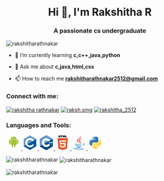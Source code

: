 <h1 align="center">Hi 👋, I'm Rakshitha R</h1>
<h3 align="center">A passionate cs undergraduate</h3>

<p align="left"> <img src="https://komarev.com/ghpvc/?username=rakshitharathnakar&label=Profile%20views&color=0e75b6&style=flat" alt="rakshitharathnakar" /> </p>

- 🌱 I’m currently learning **c,c++,java,python**

- 💬 Ask me about **c,java,html,css**

- 📫 How to reach me **rakshitharathnakar2512@gmail.com**

<h3 align="left">Connect with me:</h3>
<p align="left">
<a href="https://linkedin.com/in/rakshitha rathnakar" target="blank"><img align="center" src="https://raw.githubusercontent.com/rahuldkjain/github-profile-readme-generator/master/src/images/icons/Social/linked-in-alt.svg" alt="rakshitha rathnakar" height="30" width="40" /></a>
<a href="https://instagram.com/raksh.smg" target="blank"><img align="center" src="https://raw.githubusercontent.com/rahuldkjain/github-profile-readme-generator/master/src/images/icons/Social/instagram.svg" alt="raksh.smg" height="30" width="40" /></a>
<a href="https://www.leetcode.com/rakshitha_2512" target="blank"><img align="center" src="https://raw.githubusercontent.com/rahuldkjain/github-profile-readme-generator/master/src/images/icons/Social/leet-code.svg" alt="rakshitha_2512" height="30" width="40" /></a>
</p>

<h3 align="left">Languages and Tools:</h3>
<p align="left"> <a href="https://developer.android.com" target="_blank" rel="noreferrer"> <img src="https://raw.githubusercontent.com/devicons/devicon/master/icons/android/android-original-wordmark.svg" alt="android" width="40" height="40"/> </a> <a href="https://www.cprogramming.com/" target="_blank" rel="noreferrer"> <img src="https://raw.githubusercontent.com/devicons/devicon/master/icons/c/c-original.svg" alt="c" width="40" height="40"/> </a> <a href="https://www.w3schools.com/cpp/" target="_blank" rel="noreferrer"> <img src="https://raw.githubusercontent.com/devicons/devicon/master/icons/cplusplus/cplusplus-original.svg" alt="cplusplus" width="40" height="40"/> </a> <a href="https://www.w3.org/html/" target="_blank" rel="noreferrer"> <img src="https://raw.githubusercontent.com/devicons/devicon/master/icons/html5/html5-original-wordmark.svg" alt="html5" width="40" height="40"/> </a> <a href="https://www.java.com" target="_blank" rel="noreferrer"> <img src="https://raw.githubusercontent.com/devicons/devicon/master/icons/java/java-original.svg" alt="java" width="40" height="40"/> </a> <a href="https://www.python.org" target="_blank" rel="noreferrer"> <img src="https://raw.githubusercontent.com/devicons/devicon/master/icons/python/python-original.svg" alt="python" width="40" height="40"/> </a> </p>

<p><img align="left" src="https://github-readme-stats.vercel.app/api/top-langs?username=rakshitharathnakar&show_icons=true&locale=en&layout=compact" alt="rakshitharathnakar" /></p>

<p>&nbsp;<img align="center" src="https://github-readme-stats.vercel.app/api?username=rakshitharathnakar&show_icons=true&locale=en" alt="rakshitharathnakar" /></p>

<p><img align="center" src="https://github-readme-streak-stats.herokuapp.com/?user=rakshitharathnakar&" alt="rakshitharathnakar" /></p>
